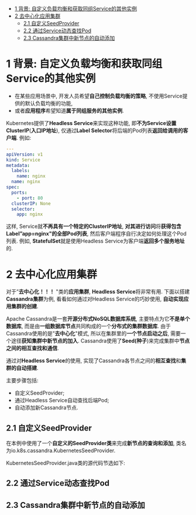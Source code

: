 
<!-- @import "[TOC]" {cmd="toc" depthFrom=1 depthTo=6 orderedList=false} -->

<!-- code_chunk_output -->

- [1 背景: 自定义负载均衡和获取同组Service的其他实例](#1-背景-自定义负载均衡和获取同组service的其他实例)
- [2 去中心化应用集群](#2-去中心化应用集群)
  - [2.1 自定义SeedProvider](#21-自定义seedprovider)
  - [2.2 通过Service动态查找Pod](#22-通过service动态查找pod)
  - [2.3 Cassandra集群中新节点的自动添加](#23-cassandra集群中新节点的自动添加)

<!-- /code_chunk_output -->

# 1 背景: 自定义负载均衡和获取同组Service的其他实例

- 在某些应用场景中, 开发人员希望**自己控制负载均衡的策略**, 不使用Service提供的默认负载均衡的功能, 
- 或者**应用程序**希望知道**属于同组服务的其他实例**. 

Kubernetes提供了**Headless Service**来实现这种功能, 即**不为Service设置ClusterIP**(**入口IP地址**), 仅通过**Label Selector**将后端的Pod列表**返回给调用的客户端**. 例如: 

```yaml
---
apiVersion: v1
kind: Service
metadata:
  labels:
    name: nginx
  name: nginx
spec:
  ports:
    - port: 80
  clusterIP: None
  selector:
    app: nginx
```

这样, Service就**不再具有一个特定的ClusterIP地址**, **对其进行访问**将**获得包含Label”app=nginx"的全部Pod列表**, 然后客户端程序自行决定如何处理这个Pod列表. 例如, **StatefulSet**就是使用Headless Service为客户端**返回多个服务地址**的. 

# 2 去中心化应用集群

对于”**去中心化！！！** "类的**应用集群**, **Headless Service**将非常有用. 下面以搭建**Cassandra集群**为例, 看看如何通过对Headless Service的巧妙使用, **自动实现应用集群的创建**. 

Apache Cassandra是一套**开源分布式NoSQL数据库系统**, 主要特点为它**不是单个数据库**, 而是由**一组数据库节点**共同构成的一个**分布式的集群数据库**. 由于Cassandra使用的是”**去中心化**"模式, 所以在集群里的**一个节点启动之后**, 需要一个途径**获知集群中新节点的加入**. Cassandra使用了**Seed(种子**)来完成集群中**节点之间的相互查找和通信**. 

通过对**Headless Service**的使用, 实现了Cassandra各节点之间的**相互查找**和**集群的自动搭建**. 

主要步骤包括: 

- 自定义SeedProvider; 
- 通过Headless Service自动查找后端Pod; 
- 自动添加新Cassandra节点. 

## 2.1 自定义SeedProvider

在本例中使用了一个**自定义的SeedProvider类**来完成**新节点的查询和添加**, 类名为io.k8s.cassandra.KubernetesSeedProvider. 

KubernetesSeedProvider.java类的源代码节选如下: 

## 2.2 通过Service动态查找Pod

## 2.3 Cassandra集群中新节点的自动添加

